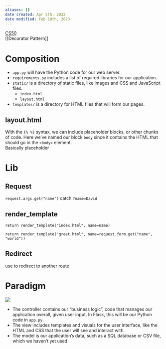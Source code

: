 ```yaml
---
aliases: []
date created: Apr 5th, 2022
date modified: Feb 18th, 2023
---
```

[CS50](https://cs50.harvard.edu/college/2022/spring/notes/9/)  
[[Decorator Pattern]]

# Composition
- `app.py` will have the Python code for our web server.
- `requirements.py` includes a list of required libraries for our application.
- `static/` is a directory of static files, like images and CSS and JavaScript files.
	- `index.html`
	- `layout.html`
- `templates/` is a directory for HTML files that will form our pages.

## layout.html
With the `{% %}` syntax, we can include placeholder blocks, or other chunks of code. Here we’ve named our block `body` since it contains the HTML that should go in the `<body>` element.  
Basically placeholder 

# Lib

## Request
`request.args.get("name")` catch `?name=David`

## render_template
`return render_template("index.html", name=name)`

`return render_template("greet.html", name=request.form.get("name", "world"))`

## Redirect
use to redirect to another route

# Paradigm
![](https://s2.loli.net/2022/04/05/Ttbm2ndFkiau7Og.png)

- The controller contains our “business logic”, code that manages our application overall, given user input. In Flask, this will be our Python code in `app.py`.
- The view includes templates and visuals for the user interface, like the HTML and CSS that the user will see and interact with.
- The model is our application’s data, such as a SQL database or CSV file, which we haven’t yet used.
